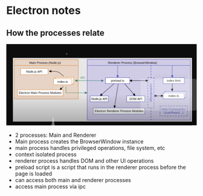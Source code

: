 # Electron notes

## How the processes relate

![Electron processes](./how-electron-works.png)

- 2 processes: Main and Renderer
- Main process creates the BrowserWindow instance
- main process handles privileged operations, file system, etc
- context isolated process
- renderer process handles DOM and other UI operations
- preload script is a script that runs in the renderer process before the page is loaded
- can access both main and renderer processes
- access main process via ipc
